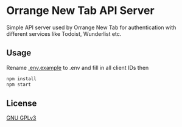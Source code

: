 # Orrange New Tab API Server

Simple API server used by Orrange New Tab for authentication with different services like Todoist, Wunderlist etc.



## Usage

Rename [.env.example](.env.example) to .env and fill in all client IDs then
```bash
npm install
npm start
```
## License
[GNU GPLv3](https://choosealicense.com/licenses/gpl-3.0/)